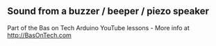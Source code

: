 ## Sound from a buzzer / beeper / piezo speaker
Part of the Bas on Tech Arduino YouTube lessons - More info at http://BasOnTech.com